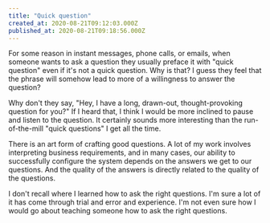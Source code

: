 ```yaml
---
title: "Quick question"
created_at: 2020-08-21T09:12:03.000Z
published_at: 2020-08-21T09:18:56.000Z
---
```

For some reason in instant messages, phone calls, or emails, when someone wants to ask a question they usually preface it with "quick question" even if it's not a quick question. Why is that? I guess they feel that the phrase will somehow lead to more of a willingness to answer the question?

Why don't they say, "Hey, I have a long, drawn-out, thought-provoking question for you?" If I heard that, I think I would be more inclined to pause and listen to the question. It certainly sounds more interesting than the run-of-the-mill "quick questions" I get all the time.

There is an art form of crafting good questions. A lot of my work involves interpreting business requirements, and in many cases, our ability to successfully configure the system depends on the answers we get to our questions. And the quality of the answers is directly related to the quality of the questions.

I don't recall where I learned how to ask the right questions. I'm sure a lot of it has come through trial and error and experience. I'm not even sure how I would go about teaching someone how to ask the right questions.
